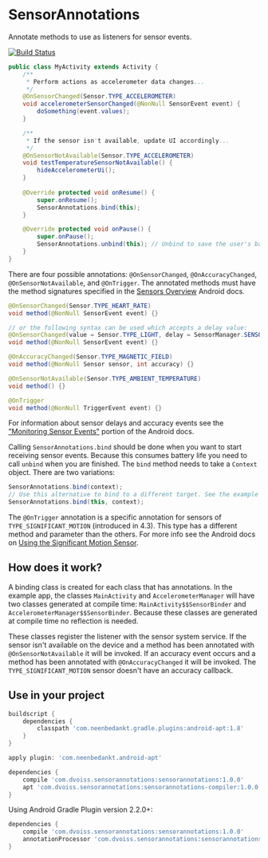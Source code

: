 # SensorAnnotations

Annotate methods to use as listeners for sensor events.

[![Build Status](https://travis-ci.org/dvoiss/SensorAnnotations.svg?branch=master)](https://travis-ci.org/dvoiss/SensorAnnotations)

```java
public class MyActivity extends Activity {
    /**
     * Perform actions as accelerometer data changes...
     */
    @OnSensorChanged(Sensor.TYPE_ACCELEROMETER)
    void accelerometerSensorChanged(@NonNull SensorEvent event) {
        doSomething(event.values);
    }

    /**
     * If the sensor isn't available, update UI accordingly...
     */
    @OnSensorNotAvailable(Sensor.TYPE_ACCELEROMETER)
    void testTemperatureSensorNotAvailable() {
        hideAccelerometerUi();
    }
    
    @Override protected void onResume() {
        super.onResume();
        SensorAnnotations.bind(this);
    }

    @Override protected void onPause() {
        super.onPause();
        SensorAnnotations.unbind(this); // Unbind to save the user's battery life.
    }
}
```

There are four possible annotations: `@OnSensorChanged`, `@OnAccuracyChanged`, `@OnSensorNotAvailable`, and `@OnTrigger`. The annotated methods must have the method signatures specified in the [Sensors Overview](https://developer.android.com/guide/topics/sensors/sensors_overview.html) Android docs.

```java
@OnSensorChanged(Sensor.TYPE_HEART_RATE)
void method(@NonNull SensorEvent event) {}

// or the following syntax can be used which accepts a delay value:
@OnSensorChanged(value = Sensor.TYPE_LIGHT, delay = SensorManager.SENSOR_DELAY_NORMAL)
void method(@NonNull SensorEvent event) {}

@OnAccuracyChanged(Sensor.TYPE_MAGNETIC_FIELD)
void method(@NonNull Sensor sensor, int accuracy) {}

@OnSensorNotAvailable(Sensor.TYPE_AMBIENT_TEMPERATURE)
void method() {}

@OnTrigger
void method(@NonNull TriggerEvent event) {}
```

For information about sensor delays and accuracy events see the ["Monitoring Sensor Events"](https://developer.android.com/guide/topics/sensors/sensors_overview.html#sensors-monitor) portion of the Android docs.

Calling `SensorAnnotations.bind` should be done when you want to start receiving sensor events. Because this consumes battery life you need to call `unbind` when you are finished. The `bind` method needs to take a `Context` object. There are two variations:

```java
SensorAnnotations.bind(context);
// Use this alternative to bind to a different target. See the example application.
SensorAnnotations.bind(this, context);
```

The `@OnTrigger` annotation is a specific annotation for sensors of `TYPE_SIGNIFICANT_MOTION` (introduced in 4.3). This type has a different method and parameter than the others. For more info see the Android docs on [Using the Significant Motion Sensor](https://developer.android.com/guide/topics/sensors/sensors_motion.html#sensors-motion-significant).

## How does it work?

A binding class is created for each class that has annotations. In the example app, the classes `MainActivity` and `AccelerometerManager` will have two classes generated at compile time: `MainActivity$$SensorBinder` and `AccelerometerManager$$SensorBinder`. Because these classes are generated at compile time no reflection is needed.

These classes register the listener with the sensor system service. If the sensor isn't available on the device and a method has been annotated with `@OnSensorNotAvailable` it will be invoked. If an accuracy event occurs and a method has been annotated with `@OnAccuracyChanged` it will be invoked. The `TYPE_SIGNIFICANT_MOTION` sensor doesn't have an accuracy callback.

## Use in your project

```groovy
buildscript {
    dependencies {
        classpath 'com.neenbedankt.gradle.plugins:android-apt:1.8'
    }
}

apply plugin: 'com.neenbedankt.android-apt'

dependencies {
    compile 'com.dvoiss.sensorannotations:sensorannotations:1.0.0'
    apt 'com.dvoiss.sensorannotations:sensorannotations-compiler:1.0.0'
}
```

Using Android Gradle Plugin version 2.2.0+:

```groovy
dependencies {
    compile 'com.dvoiss.sensorannotations:sensorannotations:1.0.0'
    annotationProcessor 'com.dvoiss.sensorannotations:sensorannotations-compiler:1.0.0'
}
```
